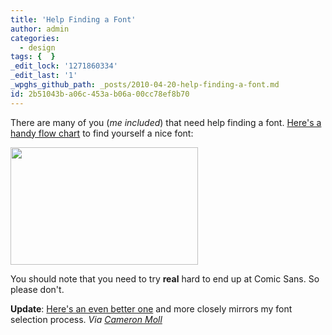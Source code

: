 ```yaml
---
title: 'Help Finding a Font'
author: admin
categories:
  - design
tags: {  }
_edit_lock: '1271860334'
_edit_last: '1'
_wpghs_github_path: _posts/2010-04-20-help-finding-a-font.md
id: 2b51043b-a06c-453a-b06a-00cc78ef8b70
---
```

<p>There are many of you (<em>me included</em>) that need help finding a font.  <a href="http://julianhansen.com/index.php?/alternative-type-finder/">Here's a handy flow chart</a> to find yourself a nice font:</p>
<p><a href="http://julianhansen.com/index.php?/alternative-type-finder/"><img src="https://chrisenns.com/wp-content/uploads/2010/04/findingafont1.jpg" alt="" title="Help Me Find a Font" width="300" height="188" class="aligncenter size-full wp-image-2178" /></a></p>
<p>You should note that you need to try <strong>real</strong> hard to end up at Comic Sans.  So please don't.</p>
<p><strong>Update</strong>:  <a href="https://chrisenns.com/wp-content/uploads/2010/04/infographiclarge_v2a1.jpg">Here's an even better one</a> and more closely mirrors my font selection process. <em>Via <a href="http://twitter.com/cameronmoll/status/12574307243">Cameron Moll</a></em></p>
